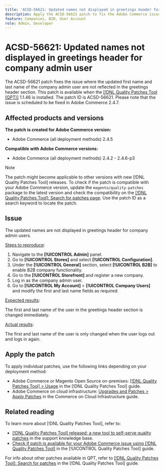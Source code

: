 ```yaml
---
title: 'ACSD-56621: Updated names not displayed in greetings header for company admin user'
description: Apply the ACSD-56621 patch to fix the Adobe Commerce issue where the updated first name and last name of the company admin user are not reflected in the greetings header section.
feature: Companies, B2B, User Account
role: Admin, Developer
---
```

# ACSD-56621: Updated names not displayed in greetings header for company admin user

The ACSD-56621 patch fixes the issue where the updated first name and last name of the company admin user are not reflected in the greetings header section. This patch is available when the [[!DNL Quality Patches Tool (QPT)]](https://experienceleague.adobe.com/en/docs/commerce-knowledge-base/kb/announcements/commerce-announcements/magento-quality-patches-released-new-tool-to-self-serve-quality-patches) 1.1.46 is installed. The patch ID is ACSD-56621. Please note that the issue is scheduled to be fixed in Adobe Commerce 2.4.7.

## Affected products and versions

**The patch is created for Adobe Commerce version:**

* Adobe Commerce (all deployment methods) 2.4.5

**Compatible with Adobe Commerce versions:**

* Adobe Commerce (all deployment methods) 2.4.2 - 2.4.6-p3

>[!NOTE]
>
>The patch might become applicable to other versions with new [!DNL Quality Patches Tool] releases. To check if the patch is compatible with your Adobe Commerce version, update the `magento/quality-patches` package to the latest version and check the compatibility on the [[!DNL Quality Patches Tool]: Search for patches page](https://experienceleague.adobe.com/tools/commerce-quality-patches/index.html). Use the patch ID as a search keyword to locate the patch.

## Issue

The updated names are not displayed in greetings header for company admin users.

<u>Steps to reproduce</u>:

1. Navigate to the **[!UICONTROL Admin]** panel.
1. Go to **[!UICONTROL Stores]** and select **[!UICONTROL Configuration]**.
1. Under the **[!UICONTROL General]** section, select **[!UICONTROL B2B]** to enable B2B company functionality.
1. Go to the **[!UICONTROL Storefront]** and register a new company.
1. Log in as the company admin user.
1. Go to **[!UICONTROL My Account]** > **[!UICONTROL Company Users]** and modify the first and last name fields as required.

<u>Expected results</u>:

The first and last name of the user in the greetings header section is changed immediately.

<u>Actual results</u>:

The first and last name of the user is only changed when the user logs out and logs in again.

## Apply the patch

To apply individual patches, use the following links depending on your deployment method:

* Adobe Commerce or Magento Open Source on-premises: [[!DNL Quality Patches Tool] > Usage](https://experienceleague.adobe.com/docs/commerce-operations/tools/quality-patches-tool/usage.html) in the [!DNL Quality Patches Tool] guide.
* Adobe Commerce on cloud infrastructure: [Upgrades and Patches > Apply Patches](https://experienceleague.adobe.com/docs/commerce-cloud-service/user-guide/develop/upgrade/apply-patches.html) in the Commerce on Cloud Infrastructure guide.

## Related reading

To learn more about [!DNL Quality Patches Tool], refer to:

* [[!DNL Quality Patches Tool] released: a new tool to self-serve quality patches](https://experienceleague.adobe.com/en/docs/commerce-knowledge-base/kb/announcements/commerce-announcements/magento-quality-patches-released-new-tool-to-self-serve-quality-patches) in the support knowledge base.
* [Check if patch is available for your Adobe Commerce issue using [!DNL Quality Patches Tool]](/help/tools/quality-patches-tool/patches-available-in-qpt/check-patch-for-magento-issue-with-magento-quality-patches.md) in the [!UICONTROL Quality Patches Tool] guide.


For info about other patches available in QPT, refer to [[!DNL Quality Patches Tool]: Search for patches](https://experienceleague.adobe.com/tools/commerce-quality-patches/index.html) in the [!DNL Quality Patches Tool] guide.
